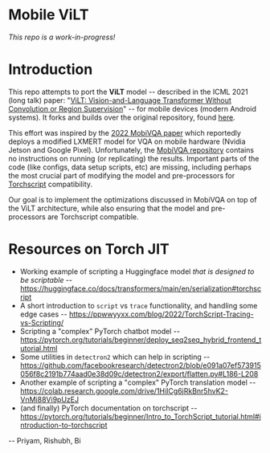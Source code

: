 # Mobile ViLT

*This repo is a work-in-progress!*

# Introduction

This repo attempts to port the **ViLT** model -- described in the ICML 2021 (long talk) paper: "[ViLT: Vision-and-Language Transformer Without Convolution or Region Supervision](https://arxiv.org/abs/2102.03334)" -- for mobile devices (modern Android systems). It forks and builds over the original repository, found [here](https://github.com/dandelin/ViLT).

This effort was inspired by the [2022 MobiVQA paper](https://awk.ai/assets/mobivqa.pdf) which reportedly deploys a modified LXMERT model for VQA on mobile hardware (Nvidia Jetson and Google Pixel). Unfortunately, the [MobiVQA repository](https://github.com/SBUNetSys/MobiVQA/issues/1) contains no instructions on running (or replicating) the results. Important parts of the code (like configs, data setup scripts, etc) are missing, including perhaps the most crucial part of modifying the model and pre-processors for [Torchscript](https://pytorch.org/tutorials/recipes/torchscript_inference.html) compatibility. 


Our goal is to implement the optimizations discussed in MobiVQA on top of the ViLT architecture, while also ensuring that the model and pre-processors are Torchscript compatible.

# Resources on Torch JIT

* Working example of scripting a Huggingface model *that is designed to be scriptable* -- <https://huggingface.co/docs/transformers/main/en/serialization#torchscript>
* A short introduction to `script` vs `trace` functionality, and handling some edge cases -- <https://ppwwyyxx.com/blog/2022/TorchScript-Tracing-vs-Scripting/>
* Scripting a "complex" PyTorch chatbot model -- <https://pytorch.org/tutorials/beginner/deploy_seq2seq_hybrid_frontend_tutorial.html>
* Some utilities in `detectron2` which can help in scripting -- <https://github.com/facebookresearch/detectron2/blob/e091a07ef573915056f8c2191b774aad0e38d09c/detectron2/export/flatten.py#L186-L208>
* Another example of scripting a "complex" PyTorch translation model -- <https://colab.research.google.com/drive/1HiICg6jRkBnr5hvK2-VnMi88Vi9pUzEJ>
* (and finally) PyTorch documentation on torchscript -- <https://pytorch.org/tutorials/beginner/Intro_to_TorchScript_tutorial.html#introduction-to-torchscript>

-- Priyam, Rishubh, Bi
